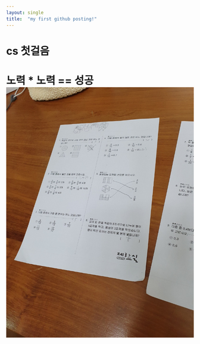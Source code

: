 ```yaml
---
layout: single
title:  "my first github posting!"
---
```

# cs 첫걸음
# 노력 * 노력 == 성공![KakaoTalk_20220121_212101387](../images/2022-01-20-first/KakaoTalk_20220121_212101387.jpg)
